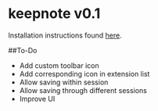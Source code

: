 # keepnote v0.1
Installation instructions found [here](https://developer.chrome.com/extensions/getstarted#unpacked).

##To-Do
- Add custom toolbar icon
- Add corresponding icon in extension list
- Allow saving within session
- Allow saving through different sessions
- Improve UI
